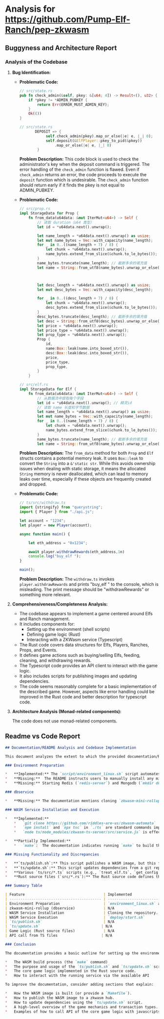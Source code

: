 
# Analysis for https://github.com/Pump-Elf-Ranch/pep-zkwasm

## Buggyness and Architecture Report
### Analysis of the Codebase

1.  **Bug Identification:**

    *   **Problematic Code:**

        ```rust
        // src/state.rs
        pub fn check_admin(&self, pkey: &[u64; 4]) -> Result<(), u32> {
            if *pkey != *ADMIN_PUBKEY {
                return Err(ERROR_MUST_ADMIN_KEY);
            }
            Ok(())
        }
        ```

        ```rust
        // src/state.rs
               DEPOSIT => {
                    self.check_admin(pkey).map_or_else(|e| e, |_| 0);
                    self.deposit(&ElfPlayer::pkey_to_pid(&pkey))
                        .map_or_else(|e| e, |_| 0)
                }
        ```

        **Problem Description:** This code block is used to check the administrator's key when the deposit command is triggered. The error handling of the `check_admin` function is flawed. Even if `check_admin` returns an error, the code proceeds to execute the `deposit` function which is undesirable. The `check_admin` function should return early if it finds the pkey is not equal to ADMIN_PUBKEY.

    *   **Problematic Code:**

        ```rust
        // src/prop.rs
        impl StorageData for Prop {
            fn from_data(u64data: &mut IterMut<u64>) -> Self {
                // 读取 duration（u64 类型）
                let id = *u64data.next().unwrap();

                let name_length = *u64data.next().unwrap() as usize;
                let mut name_bytes = Vec::with_capacity(name_length);
                for _ in 0..((name_length + 7) / 8) {
                    let chunk = *u64data.next().unwrap();
                    name_bytes.extend_from_slice(&chunk.to_le_bytes());
                }
                name_bytes.truncate(name_length); // 截断多余的填充值
                let name = String::from_utf8(name_bytes).unwrap_or_else(|_| "Invalid UTF-8".to_string());



                let desc_length = *u64data.next().unwrap() as usize;
                let mut desc_bytes = Vec::with_capacity(desc_length);

                for _ in 0..((desc_length + 7) / 8) {
                    let chunk = *u64data.next().unwrap();
                    desc_bytes.extend_from_slice(&chunk.to_le_bytes());
                }
                desc_bytes.truncate(desc_length); // 截断多余的填充值
                let desc = String::from_utf8(desc_bytes).unwrap_or_else(|_| "Invalid UTF-8".to_string());
                let price = *u64data.next().unwrap();
                let price_type = *u64data.next().unwrap();
                let prop_type = *u64data.next().unwrap();
                Prop {
                    id,
                    name:Box::leak(name.into_boxed_str()),
                    desc:Box::leak(desc.into_boxed_str()),
                    price,
                    price_type,
                    prop_type,
                }
            }
        ```

        ```rust
        // src/elf.rs
        impl StorageData for Elf {
            fn from_data(u64data: &mut IterMut<u64>) -> Self {
                // 从数据流中提取每个字段
                let id = *u64data.next().unwrap(); // 精灵id
                // 读取 name 长度和字节数据
                let name_length = *u64data.next().unwrap() as usize;
                let mut name_bytes = Vec::with_capacity(name_length);
                for _ in 0..((name_length + 7) / 8) {
                    let chunk = *u64data.next().unwrap();
                    name_bytes.extend_from_slice(&chunk.to_le_bytes());
                }
                name_bytes.truncate(name_length); // 截断多余的填充值
                let name = String::from_utf8(name_bytes).unwrap_or_else(|_| "Invalid UTF-8".to_string());
        ```

        **Problem Description:** The `from_data` method for both `Prop` and `Elf` structs contains a potential memory leak. It uses `Box::leak` to convert the `String` into a `&'static str`. While this avoids ownership issues when dealing with static storage, it means the allocated `String` memory is never deallocated, which can lead to memory leaks over time, especially if these objects are frequently created and dropped.

    *   **Problematic Code:**

        ```typescript
        // ts/src/withdraw.ts
        import {stringify} from "querystring";
        import { Player } from "./api.js";

        let account = "1234";
        let player = new Player(account);

        async function main() {

            let eth_address = "0x1234";

            await player.withdrawRewards(eth_address,1n)
            console.log("buy_elf ");
        }

        main();
        ```

        **Problem Description:** The `withdraw.ts` invokes `player.withdrawRewards` and prints "buy_elf " to the console, which is misleading. The print message should be "withdrawRewards" or something more relevant.

2.  **Comprehensiveness/Completeness Analysis:**

    *   The codebase appears to implement a game centered around Elfs and Ranch management.
    *   It includes components for:
        *   Setting up the environment (shell scripts)
        *   Defining game logic (Rust)
        *   Interacting with a ZKWasm service (Typescript)
    *   The Rust code covers data structures for Elfs, Players, Ranches, Props, and Events.
    *   It defines game actions such as buying/selling Elfs, feeding, cleaning, and withdrawing rewards.
    *   The Typescript code provides an API client to interact with the game logic.
    *   It also includes scripts for publishing images and updating dependencies.
    *   The code seems reasonably complete for a basic implementation of the described game. However, aspects like error handling could be improved in the Rust code and better description for typescript code.

3.  **Architecture Analysis (Monad-related components):**

    The code does not use monad-related components.


## Readme vs Code Report
```markdown
## Documentation/README Analysis and Codebase Implementation

This document analyzes the extent to which the provided documentation/README is implemented in the codebase.

### Environment Preparation

*   **Implemented:** The `script/environment_linux.sh` script automates the installation of MongoDB, Redis, rustup, wasm-pack, wasm-opt and NodeJS, which addresses the "Prepare environment" section of the README.
*   **Missing:**  The README instructs users to manually install any missing modules that the script fails to install. This is not directly implemented in the script but is handled through the script's output messages that indicate failure and instruct manual installation.
*   **Missing:** Starting Redis (`redis-server`) and Mongodb (`mkdir db; mongod --dbpath db`) is not automated by the `environment_linux.sh` script or any other script in the provided codebase. The script only installs the necessary software.

### dbservice

*   **Missing:** The documentation mentions cloning `zkwasm-mini-rollup` and running `bash run.sh` inside the `dbservice` directory, however, there is no corresponding code or functionality related to it in the provided codebase. It's an external dependency not included in the `zkwasm-automata` repository.

### WASM Service Installation and Execution

*   **Implemented:**
    *   `git clone https://github.com/riddles-are-us/zkwasm-automata`  The code base is exactly from this repository.
    *   `npm install` and `npx tsc` in `./ts` are standard commands implied by the project structure in the `./ts` directory, although no explicit script automates them.
    *   `node ts/node_modules/zkwasm-ts-server/src/service.js` is effectively executed by `deploy/start.sh`:  `node ts/src/service.js`.

*   **Partially Implemented:**
    *   `make`:  The documentation indicates running `make` to build the WASM image.  While there's no `Makefile` provided to analyze, the existence of a `pkg/application_bg.wasm` file in the `ts/publish.sh` script implies that a WASM build process is intended and likely manually executed outside of the scripts present.

### Missing Functionality and Discrepancies

*   **`ts/publish.sh`:** This script publishes a WASM image, but this functionality is not described in the documentation. It suggests deployment or registration with a zkwasm hub.
*   **`ts/update.sh`:** This script updates dependencies from a git repository, which isn't mentioned in the README, implying a method of keeping the TypeScript server's core logic up-to-date.
*   **Various `ts/src/*.ts` scripts (e.g., `treat_elf.ts`, `get_config.ts`, `sell_elf.ts`):** These scripts call functions from `api.ts`, demonstrating interaction with the zkwasm service. This interaction isn't explicitly described in the README beyond running the service.
*   **Rust source files (`src/*.rs`):** The Rust source code defines the core game logic, data structures (like `Elf`, `Ranch`, `Prop`), state management, and transaction processing.  The README provides no detail on the underlying game mechanics implemented in these files. The `lib.rs` and `state.rs` file defines all the possible command to run but the documentation doesn't expose or explain to the user how to use those API.

### Summary Table

| Feature                                    | Implemented                                                                                                                                                                                                      | Partially Implemented                                                                                           | Missing                                                                                                                                                                              |
| ------------------------------------------ | ---------------------------------------------------------------------------------------------------------------------------------------------------------------------------------------------------------------- | --------------------------------------------------------------------------------------------------------------- | ------------------------------------------------------------------------------------------------------------------------------------------------------------------------------------ |
| Environment Preparation                    | `environment_linux.sh` automates package installation.                                                                                                                                                           | Manual installation instructions provided within `environment_linux.sh`                                         | Automating Redis and MongoDB startup.                                                                                                                                                |
| zkwasm-mini-rollup (dbservice)             | N/A                                                                                                                                                                                                              | N/A                                                                                                             | Cloning and running `dbservice/run.sh` as an external dependency.                                                                                                                  |
| WASM Service Installation                  | Cloning the repository. `deploy/start.sh` runs the service.                                                                                                                                                       | Implied `npm install` and `npx tsc` in `./ts` based on project structure.                                      | Explicit `make` command details.                                                                                                                                                     |
| WASM Service Execution                     | `deploy/start.sh`                                                                                                                                                                                                | N/A                                                                                                             | N/A                                                                                                                                                                                    |
| `ts/publish.sh`                            | N/A                                                                                                                                                                                                              | N/A                                                                                                             | Documentation of image publishing process.                                                                                                                                        |
| `ts/update.sh`                            | N/A                                                                                                                                                                                                              | N/A                                                                                                             | Documentation of dependency update mechanism.                                                                                                                                        |
| Game Logic (Rust source files)             | N/A                                                                                                                                                                                                              | N/A                                                                                                             | Explanation of core game mechanics, data structures, and transaction processing implemented in Rust.                                                                                   |
| API call from TS files                    | N/A                                                                                                                                                                                                              | N/A                                                                                                             | Documentation on how to use available API from `lib.rs` and `state.rs`.                                                                                                        |

### Conclusion

The documentation provides a basic outline for setting up the environment and running the WASM service. However, it lacks detail on crucial aspects such as:

*   The WASM build process (the `make` command)
*   The purpose and usage of the `ts/publish.sh` and `ts/update.sh` scripts.
*   The core game logic implemented in the Rust source code.
*   How to interact with the running service via the available API

To improve the documentation, consider adding sections that explain:

*   How the WASM image is built (or provide a `Makefile`).
*   How to publish the WASM image to a zkwasm hub.
*   How to update dependencies using the `ts/update.sh` script.
*   A high-level overview of the game mechanics and transaction types.
*   Examples of how to call API of the core game logic with javascripts such as `feed_elf`, `clean_ranch` and so on.
```
